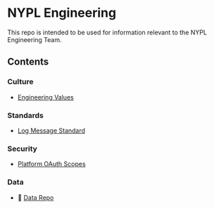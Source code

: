 # NYPL Engineering

This repo is intended to be used for information relevant to the NYPL Engineering Team.

## Contents

### Culture

* [Engineering Values](culture/values.md)

### Standards

* [Log Message Standard](standards/log_message.md)

### Security

* [Platform OAuth Scopes](security/scopes.md)

### Data

* :link: [Data Repo](https://github.com/NYPL/nypl-core)